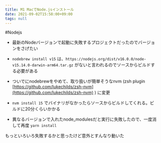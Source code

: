 ```yaml
---
title: M1 MacでNode.jsインストール
date: 2021-09-02T15:58:00+09:00
tags: null
---
```


\#Nodejs 

* 最新のNodeバージョンで起動に失敗するプロジェクトだったのでバージョンをさげたい

* `nodebrew install v15` は、`https://nodejs.org/dist/v16.0.0/node-v15.14.0-darwin-arm64.tar.gz` がないと言われるのでソースからビルドする必要がある

* ついでにnodebrewをやめて、取り扱いが簡単そうなnvm (zsh plugin [https://github.com/lukechilds/zsh-nvm](https://github.com/lukechilds/zsh-nvm) ) に変更

* `nvm install 15` でバイナリがなかったらソースからビルドしてくれる。ビルドに20分くらいかかる

* 異なるバージョンで入れたnode_modulesだと実行に失敗したので、一度消して再度 `yarn install`

もっといろいろ失敗するかと思ったけど意外とすんなり動いた
